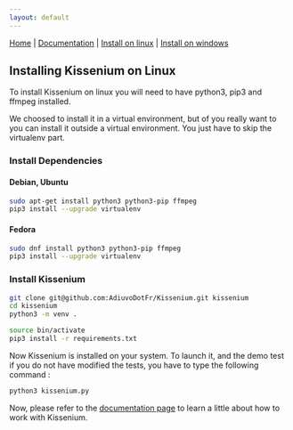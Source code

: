 ```yaml
---
layout: default
---
```


[Home](index.html) | [Documentation](documentation.html) | [Install on linux](install-on-linux.html) | [Install on windows](install-on-windows.html)

## Installing Kissenium on Linux

To install Kissenium on linux you will need to have python3, pip3 and ffmpeg installed.

We choosed to install it in a virtual environment, but of you really want to you can install it outside a virtual environment. You just have to skip the virtualenv part.

### Install Dependencies

#### Debian, Ubuntu

```bash
sudo apt-get install python3 python3-pip ffmpeg
pip3 install --upgrade virtualenv
```

#### Fedora

```bash
sudo dnf install python3 python3-pip ffmpeg
pip3 install --upgrade virtualenv
```

### Install Kissenium

```bash
git clone git@github.com:AdiuvoDotFr/Kissenium.git kissenium
cd kissenium
python3 -m venv .

source bin/activate
pip3 install -r requirements.txt
```

Now Kissenium is installed on your system. To launch it, and the demo test if you do not have modified the tests, you have to type the following command :

```bash
python3 kissenium.py
```

Now, please refer to the [documentation page](documentation.html) to learn a little about how to work with Kissenium.
